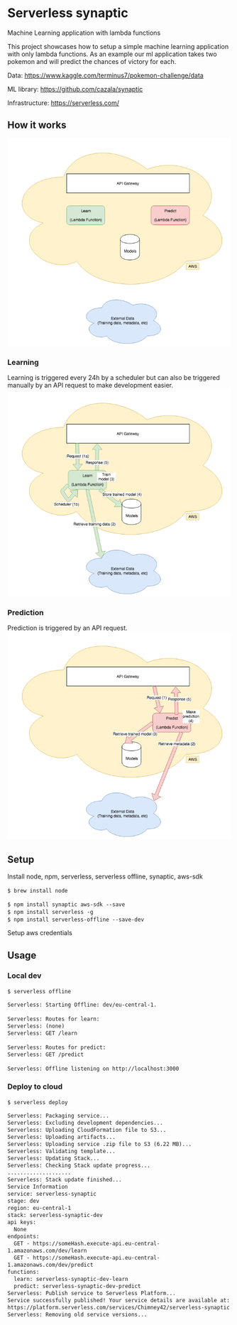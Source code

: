 # Serverless synaptic
Machine Learning application with lambda functions

This project showcases how to setup a simple machine learning application with only lambda functions.
As an example our ml application takes two pokemon and will predict the chances of victory for each.

Data:
https://www.kaggle.com/terminus7/pokemon-challenge/data

ML library:
https://github.com/cazala/synaptic

Infrastructure:
https://serverless.com/

## How it works
![application diagram overview][overview]

[overview]: ./assets/serverless%20synaptic.png "serverless synaptic overview"

### Learning
Learning is triggered every 24h by a scheduler but can also be triggered manually by an API request to make development easier.  
![application diagram learning][learning]

[learning]: ./assets/serverless%20synaptic%20learn.png "serverless synaptic learning"

### Prediction
Prediction is triggered by an API request.  
![application diagram prediction][prediction]

[prediction]: ./assets/serverless%20synaptic%20predict.png "serverless synaptic prediction"


## Setup
Install node, npm, serverless, serverless offline, synaptic, aws-sdk

`$ brew install node`

`$ npm install synaptic aws-sdk --save`  
`$ npm install serverless -g`  
`$ npm install serverless-offline --save-dev`

Setup aws credentials



## Usage

### Local dev
`$ serverless offline`  
```
Serverless: Starting Offline: dev/eu-central-1.

Serverless: Routes for learn:
Serverless: (none)
Serverless: GET /learn

Serverless: Routes for predict:
Serverless: GET /predict

Serverless: Offline listening on http://localhost:3000
```

### Deploy to cloud
`$ serverless deploy`
```
Serverless: Packaging service...
Serverless: Excluding development dependencies...
Serverless: Uploading CloudFormation file to S3...
Serverless: Uploading artifacts...
Serverless: Uploading service .zip file to S3 (6.22 MB)...
Serverless: Validating template...
Serverless: Updating Stack...
Serverless: Checking Stack update progress...
....................
Serverless: Stack update finished...
Service Information
service: serverless-synaptic
stage: dev
region: eu-central-1
stack: serverless-synaptic-dev
api keys:
  None
endpoints:
  GET - https://someHash.execute-api.eu-central-1.amazonaws.com/dev/learn
  GET - https://someHash.execute-api.eu-central-1.amazonaws.com/dev/predict
functions:
  learn: serverless-synaptic-dev-learn
  predict: serverless-synaptic-dev-predict
Serverless: Publish service to Serverless Platform...
Service successfully published! Your service details are available at:
https://platform.serverless.com/services/Chimney42/serverless-synaptic
Serverless: Removing old service versions...

```